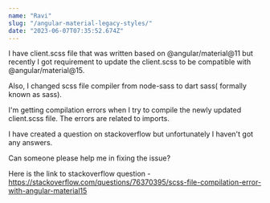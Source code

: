 ```yaml
---
name: "Ravi"
slug: "/angular-material-legacy-styles/"
date: "2023-06-07T07:35:52.674Z"
---
```

I have client.scss file that was written based on @angular/material@11 but recently I got requirement to update the client.scss to be compatible with @angular/material@15. 

Also, I changed scss file compiler from node-sass to dart sass( formally known as sass). 

I&#x27;m getting compilation errors when I try to compile the newly updated client.scss file. The errors are related to imports. 

I have created a question on stackoverflow but unfortunately I haven&#x27;t got any answers. 

Can someone please help me in fixing the issue?

Here is the link to stackoverflow question - https://stackoverflow.com/questions/76370395/scss-file-compilation-error-with-angular-material15
